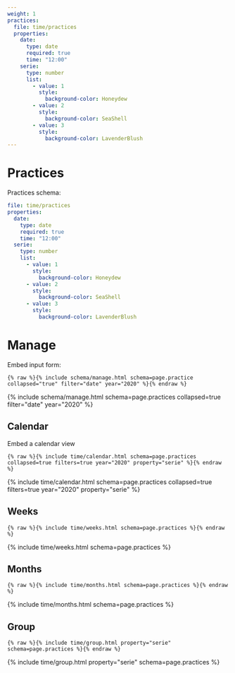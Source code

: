 ```yaml
---
weight: 1
practices:
  file: time/practices
  properties:
    date:
      type: date
      required: true
      time: "12:00"
    serie:
      type: number
      list:
        - value: 1
          style:
            background-color: Honeydew
        - value: 2
          style:
            background-color: SeaShell
        - value: 3
          style:
            background-color: LavenderBlush
---
```


# Practices

Practices schema:

```yml
file: time/practices
properties:
  date:
    type: date
    required: true
    time: "12:00"
  serie:
    type: number
    list:
      - value: 1
        style:
          background-color: Honeydew
      - value: 2
        style:
          background-color: SeaShell
      - value: 3
        style:
          background-color: LavenderBlush
```

# Manage

Embed input form:

```liquid
{% raw %}{% include schema/manage.html schema=page.practice collapsed="true" filter="date" year="2020" %}{% endraw %}
```

{% include schema/manage.html schema=page.practices collapsed=true filter="date" year="2020" %}

## Calendar

Embed a calendar view

```liquid
{% raw %}{% include time/calendar.html schema=page.practices collapsed=true filters=true year="2020" property="serie" %}{% endraw %}
```

{% include time/calendar.html schema=page.practices collapsed=true filters=true year="2020" property="serie" %}

## Weeks

```liquid
{% raw %}{% include time/weeks.html schema=page.practices %}{% endraw %}
```

{% include time/weeks.html schema=page.practices %}

## Months

```liquid
{% raw %}{% include time/months.html schema=page.practices %}{% endraw %}
```

{% include time/months.html schema=page.practices %}

## Group

```liquid
{% raw %}{% include time/group.html property="serie" schema=page.practices %}{% endraw %}
```

{% include time/group.html property="serie" schema=page.practices %}